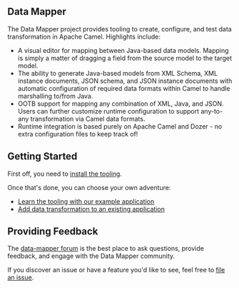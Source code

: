## Data Mapper
The Data Mapper project provides tooling to create, configure, and test data transformation in Apache Camel.  Highlights include:

* A visual editor for mapping between Java-based data models.  Mapping is simply a matter of dragging a field from the source model to the target model.
* The ability to generate Java-based models from XML Schema, XML instance documents, JSON schema, and JSON instance documents with automatic configuration of required data formats within Camel to handle marshalling to/from Java.
* OOTB support for mapping any combination of XML, Java, and JSON.  Users can further customize runtime configuration to support any-to-any transformation via Camel data formats.
* Runtime integration is based purely on Apache Camel and Dozer - no extra configuration files to keep track of!

## Getting Started
First off, you need to [install the tooling](https://github.com/fabric8io/data-mapper/wiki/Tooling-Installation).

Once that's done, you can choose your own adventure:
* [Learn the tooling with our example application](https://github.com/fabric8io/data-mapper/wiki/Example-Application-Walkthrough)
* [Add data transformation to an existing application](https://github.com/fabric8io/data-mapper/wiki/Adding-Transformation-to-an-Existing-Application)

## Providing Feedback
The [data-mapper forum](https://groups.google.com/forum/#!forum/data-mapper) is the best place to ask questions, provide feedback, and engage with the Data Mapper community.

If you discover an issue or have a feature you'd like to see, feel free to [file an issue](https://github.com/fabric8io/data-mapper/issues).
